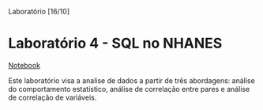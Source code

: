 Laboratório [16/10]

# Laboratório 4 - SQL no NHANES

[Notebook](https://github.com/robertaveronez/Banco-de-Dados/blob/master/lab04/notebook/nhanes-lab-02.ipynb)

Este laboratório visa a analise de dados a partir de três abordagens: análise do comportamento estatístico, análise de correlação entre pares e análise de correlação de variáveis.
